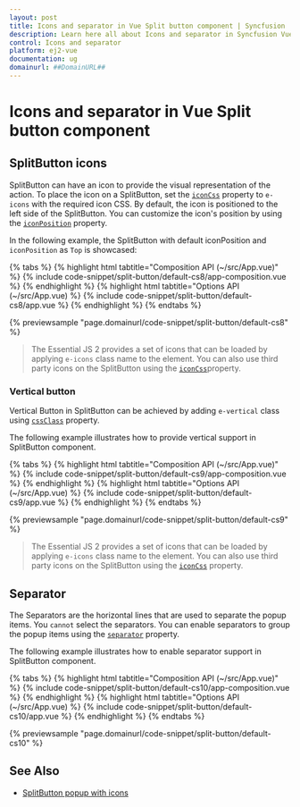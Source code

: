 ```yaml
---
layout: post
title: Icons and separator in Vue Split button component | Syncfusion
description: Learn here all about Icons and separator in Syncfusion Vue Split button component of Syncfusion Essential JS 2 and more.
control: Icons and separator 
platform: ej2-vue
documentation: ug
domainurl: ##DomainURL##
---
```


# Icons and separator in Vue Split button component

## SplitButton icons

SplitButton can have an icon to provide the visual representation of the action. To place the icon on a SplitButton, set the [`iconCss`](https://ej2.syncfusion.com/vue/documentation/api/split-button/#iconcss) property to `e-icons` with the required icon CSS. By default, the icon is positioned to the left side of the SplitButton. You can customize the icon's position by using the [`iconPosition`](https://ej2.syncfusion.com/vue/documentation/api/split-button/#iconposition) property.

In the following example, the SplitButton with default iconPosition and `iconPosition` as `Top` is showcased:

{% tabs %}
{% highlight html tabtitle="Composition API (~/src/App.vue)" %}
{% include code-snippet/split-button/default-cs8/app-composition.vue %}
{% endhighlight %}
{% highlight html tabtitle="Options API (~/src/App.vue) %}
{% include code-snippet/split-button/default-cs8/app.vue %}
{% endhighlight %}
{% endtabs %}
        
{% previewsample "page.domainurl/code-snippet/split-button/default-cs8" %}

> The Essential JS 2 provides a set of icons that can be loaded by applying `e-icons` class name to the element. You can also use third party icons on the SplitButton using the [`iconCss`](https://ej2.syncfusion.com/vue/documentation/api/split-button/#iconcss)property.

### Vertical button

Vertical Button in SplitButton can be achieved by adding `e-vertical` class using [`cssClass`](https://ej2.syncfusion.com/vue/documentation/api/split-button/#cssclass) property.

The following example illustrates how to provide vertical support in SplitButton component.

{% tabs %}
{% highlight html tabtitle="Composition API (~/src/App.vue)" %}
{% include code-snippet/split-button/default-cs9/app-composition.vue %}
{% endhighlight %}
{% highlight html tabtitle="Options API (~/src/App.vue) %}
{% include code-snippet/split-button/default-cs9/app.vue %}
{% endhighlight %}
{% endtabs %}
        
{% previewsample "page.domainurl/code-snippet/split-button/default-cs9" %}

> The Essential JS 2 provides a set of icons that can be loaded by applying `e-icons` class name to the element. You can also use third party icons on the SplitButton using the [`iconCss`](https://ej2.syncfusion.com/vue/documentation/api/split-button/#iconcss) property.

## Separator

The Separators are the horizontal lines that are used to separate the popup items. You `cannot` select the separators. You can enable separators to group the popup items using the [`separator`](https://ej2.syncfusion.com/vue/documentation/api/split-button/#iconposition) property.

The following example illustrates how to enable separator support in SplitButton component.

{% tabs %}
{% highlight html tabtitle="Composition API (~/src/App.vue)" %}
{% include code-snippet/split-button/default-cs10/app-composition.vue %}
{% endhighlight %}
{% highlight html tabtitle="Options API (~/src/App.vue) %}
{% include code-snippet/split-button/default-cs10/app.vue %}
{% endhighlight %}
{% endtabs %}
        
{% previewsample "page.domainurl/code-snippet/split-button/default-cs10" %}

## See Also

* [SplitButton popup with icons](./popup-items#icons)